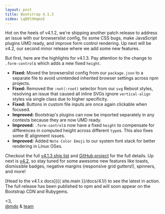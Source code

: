 ```yaml
---
layout: post
title: Bootstrap 4.1.3
video: LqB9lhHqmsE
---
```


Hot on the heels of v4.1.2, we're shipping another patch release to address an issue with our browserslist config, fix some CSS bugs, make JavaScript plugins UMD ready, and improve form control rendering. Up next will be v4.2, our second minor release where we add some new features.

But first, here are the highlights for v4.1.3. Pay attention to the change to `.form-control`s which adds a new fixed `height`.

- **Fixed:** Moved the browserslist config from our `package.json` to a separate file to avoid unintended inherited browser settings across npm projects.
- **Fixed:** Removed the `:not(:root)` selector from our `svg` Reboot styles, resolving an issue that caused all inline SVGs ignore `vertical-align` styles via single class due to higher specificity.
- **Fixed:** Buttons in custom file inputs are once again clickable when focused.
- **Improved:** Bootstrap's plugins can now be imported separately in any contexts because they are now UMD ready.
- **Improved:** `.form-control`s now have a fixed `height` to compensate for differences in computed height across different `type`s. This also fixes some IE alignment issues.
- **Improved:** Added `Noto Color Emoji` to our system font stack for better rendering in Linux OSes.

Checkout the full [v4.1.3 ship list](https://github.com/twbs/bootstrap/issues/26867) and [GitHub project](https://github.com/twbs/bootstrap/projects/15) for the full details. Up next is [v4.2](https://github.com/twbs/bootstrap/projects/6), so stay tuned for some awesome new features like toasts, dismissible badges, negative margins (responsive grid gutters!), spinners, and more!

[Head to the v4.1.x docs]({{ site.main }}/docs/4.1/) to see the latest in action. The full release has been published to npm and will soon appear on the Bootstrap CDN and Rubygems.

<3,<br>
[@mdo](https://twitter.com/mdo) & [team](https://github.com/twbs)
